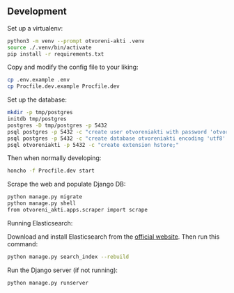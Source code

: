 ## Development

Set up a virtualenv:

```bash
python3 -m venv --prompt otvoreni-akti .venv
source ./.venv/bin/activate
pip install -r requirements.txt
```

Copy and modify the config file to your liking:

```bash
cp .env.example .env
cp Procfile.dev.example Procfile.dev
```

Set up the database:

```bash
mkdir -p tmp/postgres
initdb tmp/postgres
postgres -D tmp/postgres -p 5432
psql postgres -p 5432 -c "create user otvoreniakti with password 'otvoreniakti';"
psql postgres -p 5432 -c "create database otvoreniakti encoding 'utf8' template template0 owner otvoreniakti;"
psql otvoreniakti -p 5432 -c "create extension hstore;"
```

Then when normally developing:

```bash
honcho -f Procfile.dev start
```

Scrape the web and populate Django DB:

```bash
python manage.py migrate
python manage.py shell
from otvoreni_akti.apps.scraper import scrape
```

Running Elasticsearch:

Download and install Elasticsearch from the [official website](https://www.elastic.co/downloads/elasticsearch).
Then run this command:
```bash
python manage.py search_index --rebuild
```


Run the Django server (if not running):
```bash
python manage.py runserver
```
